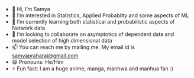 - 👋 Hi, I’m Samya
- 👀 I’m interested in Statistics, Applied Probablity and some aspects of ML
- 🌱 I’m currently learning both statistical and probabilistic aspects of Network data
- 💞️ I’m looking to collaborate on asymptotics of dependent data and model selection of high dimensional data
- 📫 You can reach me by mailing me. My email id is samyapraharaj@gmail.com
- 😄 Pronouns: He/Him
- ⚡ Fun fact: I am a huge anime, manga, manhwa and manhua fan :)

<!---
SPRstat/SPRstat is a ✨ special ✨ repository because its `README.md` (this file) appears on your GitHub profile.
You can click the Preview link to take a look at your changes.
--->
